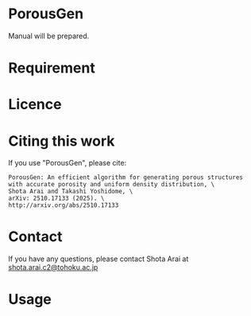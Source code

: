 # PorousGen

Manual will be prepared.


# Requirement


# Licence

# Citing this work
If you use "PorousGen", please cite:
```
PorousGen: An efficient algorithm for generating porous structures with accurate porosity and uniform density distribution, \
Shota Arai and Takashi Yoshidome, \
arXiv: 2510.17133 (2025). \
http://arxiv.org/abs/2510.17133
```

# Contact
If you have any questions, please contact Shota Arai at<br>
shota.arai.c2@tohoku.ac.jp

# Usage
